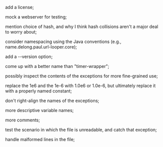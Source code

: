 add a license;

mock a webserver for testing;

mention choice of hash, and why I think hash collisions aren't a major deal to worry about;

consider namespacing using the Java conventions (e.g., name.delong.paul.url-looper.core);

add a --version option;

come up with a better name than "timer-wrapper";

possibly inspect the contents of the exceptions for more fine-grained use;

replace the 1e6 and the 1e-6 with 1.0e6 or 1.0e-6, but ultimately replace it with a properly named constant;

don't right-align the names of the exceptions;

more descriptive variable names;

more comments;

test the scenario in which the file is unreadable, and catch that exception;

handle malformed lines in the file;
